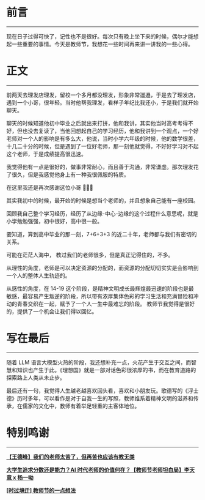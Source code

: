 # 前言

---

现在日子过得可快了，记性也不是很好。每次只有晚上坐下来的时候，偶尔才能想起一些重要的事情。今天是教师节，我想花一些时间再来讲一讲我的一些心得。

# 正文

---

前两天去理发店理发，留校一个多月都没理发，形象非常邋遢，于是去了理发店，遇到一个小哥，很年轻。当时他帮我理发，看样子年纪比我还小，于是我们就开始聊天。

聊天的时候知道他初中毕业之后就出来打拼，他和我讲，其实他当时高考考得不好，但也没去复读了，当他回想起自己的学习经历，他和我讲到一个观点，一个好老师对一个人的影响是有多么大，他说，当时小学六年级的时候，他的数学很差，十几二十分的时候，但是遇到了一位好老师，那一刻他就觉得，不好好学习对不起这个老师，于是成绩提高很迅速。

我觉得他有一点是很好的，做事非常耐心，而且善于沟通，非常谦虚。那次理发花了很久，但是我感觉他身上有一种我很佩服的特质。

在这里我还是再次感谢这位小哥 🌺🌺🌺

其实我初中的时候，最开始的时候是想当个老师的，并且想象自己能有一座校园。

回顾我自己整个学习经历，经历了从边缘-中心-边缘的这个过程什么意思呢，就是小学勉勉强强，初中很好，高中很一般。

要知道，算到高中毕业的那一刻，7+6+3+3 的近二十年，老师都与我们有密切的关系。

可能在茫茫人海中， 教过我们的老师很多，但是真正记得住的，不多。

从理性的角度，老师是可以决定资源的分配的，而资源的分配切切实实是会影响到一个人的整体人生轨迹的。

从感性的角度，在 14-19 这个阶段，是精神文明成长最辉煌最迅速的阶段也是最敏感，最容易产生叛逆的阶段，所以带有浓厚集体色彩的学习生活和充满冒险和冲动的青春交织在一起，赋予了一个人一生中最难忘的阶段。
教师节我觉得是很好的，提供了一个机会让我们得以回忆。

# 写在最后

---

随着 LLM 语言大模型火热的阶段，我还想补充一点，火花产生于交互之间，而智慧和知识也产生于此。《理想国》就是一部对话色彩很浓厚的书，而在教育道路的探索路上人类从未止步。

最后还有一句，我觉得人生越老越喜欢回头看，喜欢和小朋友玩。歌德写的《浮士德》历时多年，可以看作是对于自我一生的写照，教师维系着精神文明的滋养和传承，在儒家的文化中，教师有着举足轻重的主客体地位。

# 特别鸣谢

---

[**【王德峰】我们的老师太苦了，但再苦也应该有教无类**](https://www.bilibili.com/video/BV1j8411B7Ha/?spm_id_from=333.1007.tianma.1-3-3.click&vd_source=237e295a40d7aaea043ead8c0d2c78ab)

[**大学生追求分数还是能力？AI 时代老师的价值何在？【教师节老师坦白局】李天意 x 杨一呦**](https://www.bilibili.com/video/BV1MP411a7rr/?spm_id_from=333.788&vd_source=237e295a40d7aaea043ead8c0d2c78ab)

[**[时过境迁] 教师节的一点想法**](https://www.bilibili.com/video/BV1sH4y1D7nK/?spm_id_from=333.999.0.0&vd_source=237e295a40d7aaea043ead8c0d2c78ab)

